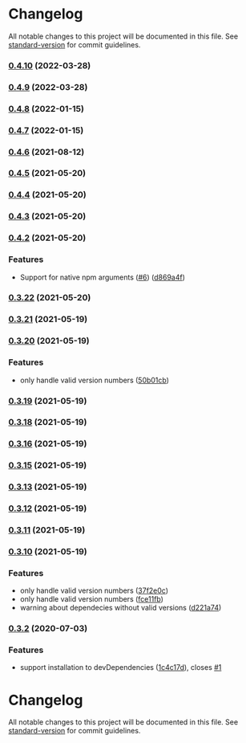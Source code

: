 # Changelog

All notable changes to this project will be documented in this file. See [standard-version](https://github.com/conventional-changelog/standard-version) for commit guidelines.

### [0.4.10](https://github.com/alxlchnr/transitive-peerdeps/compare/v0.4.9...v0.4.10) (2022-03-28)

### [0.4.9](https://github.com/alxlchnr/transitive-peerdeps/compare/v0.4.8...v0.4.9) (2022-03-28)

### [0.4.8](https://github.com/alxlchnr/transitive-peerdeps/compare/v0.4.7...v0.4.8) (2022-01-15)

### [0.4.7](https://github.com/alxlchnr/transitive-peerdeps/compare/v0.4.6...v0.4.7) (2022-01-15)

### [0.4.6](https://github.com/alxlchnr/transitive-peerdeps/compare/v0.4.5...v0.4.6) (2021-08-12)

### [0.4.5](https://github.com/alxlchnr/transitive-peerdeps/compare/v0.4.4...v0.4.5) (2021-05-20)

### [0.4.4](https://github.com/alxlchnr/transitive-peerdeps/compare/v0.4.3...v0.4.4) (2021-05-20)

### [0.4.3](https://github.com/alxlchnr/transitive-peerdeps/compare/v0.4.2...v0.4.3) (2021-05-20)

### [0.4.2](https://github.com/alxlchnr/transitive-peerdeps/compare/v0.3.22...v0.4.2) (2021-05-20)


### Features

* Support for native npm arguments ([#6](https://github.com/alxlchnr/transitive-peerdeps/issues/6)) ([d869a4f](https://github.com/alxlchnr/transitive-peerdeps/commit/d869a4f155246266af2048d91d53cac4de87fabd))

### [0.3.22](https://github.com/alxlchnr/transitive-peerdeps/compare/v0.3.21...v0.3.22) (2021-05-20)

### [0.3.21](https://github.com/alxlchnr/transitive-peerdeps/compare/v0.3.20...v0.3.21) (2021-05-19)

### [0.3.20](https://github.com/alxlchnr/transitive-peerdeps/compare/v0.3.19...v0.3.20) (2021-05-19)


### Features

* only handle valid version numbers ([50b01cb](https://github.com/alxlchnr/transitive-peerdeps/commit/50b01cbec98c7291950e993267c669382d3f2b42))

### [0.3.19](https://github.com/alxlchnr/transitive-peerdeps/compare/v0.3.18...v0.3.19) (2021-05-19)

### [0.3.18](https://github.com/alxlchnr/transitive-peerdeps/compare/v0.3.16...v0.3.18) (2021-05-19)

### [0.3.16](https://github.com/alxlchnr/transitive-peerdeps/compare/v0.3.15...v0.3.16) (2021-05-19)

### [0.3.15](https://github.com/alxlchnr/transitive-peerdeps/compare/v0.3.13...v0.3.15) (2021-05-19)

### [0.3.13](https://github.com/alxlchnr/transitive-peerdeps/compare/v0.3.12...v0.3.13) (2021-05-19)

### [0.3.12](https://github.com/alxlchnr/transitive-peerdeps/compare/v0.3.11...v0.3.12) (2021-05-19)

### [0.3.11](https://github.com/alxlchnr/transitive-peerdeps/compare/v0.3.10...v0.3.11) (2021-05-19)

### [0.3.10](https://github.com/alxlchnr/transitive-peerdeps/compare/v0.3.3...v0.3.10) (2021-05-19)


### Features

* only handle valid version numbers ([37f2e0c](https://github.com/alxlchnr/transitive-peerdeps/commit/37f2e0c73ef98ced39ecf5af0e9a0ac929e157bf))
* only handle valid version numbers ([fce11fb](https://github.com/alxlchnr/transitive-peerdeps/commit/fce11fb720afaa17b43d2521f58ea4b892e72970))
* warning about dependecies without valid versions ([d221a74](https://github.com/alxlchnr/transitive-peerdeps/commit/d221a74e092845c6c2eb092ab387bf43edc318ee))

### [0.3.2](https://github.com/alxlchnr/transitive-peerdeps/compare/v0.3.1...v0.3.2) (2020-07-03)


### Features

* support installation to devDependencies ([1c4c17d](https://github.com/alxlchnr/transitive-peerdeps/commit/1c4c17db5a623a51f4c6ccfcba01d609fa8c1722)), closes [#1](https://github.com/alxlchnr/transitive-peerdeps/issues/1)

# Changelog

All notable changes to this project will be documented in this file. See [standard-version](https://github.com/conventional-changelog/standard-version) for commit guidelines.
